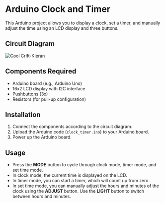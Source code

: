 # Arduino Clock and Timer

This Arduino project allows you to display a clock, set a timer, and manually adjust the time using an LCD display and three buttons.

## Circuit Diagram

![Cool Crift-Kieran](https://github.com/AlpAyyildiz02/Digital-Clock-/assets/161128249/0b82386c-a46f-4aa1-9a1c-01a401946a7f)


## Components Required

- Arduino board (e.g., Arduino Uno)
- 16x2 LCD display with I2C interface
- Pushbuttons (3x)
- Resistors (for pull-up configuration)

## Installation

1. Connect the components according to the circuit diagram.
2. Upload the Arduino code (`clock_timer.ino`) to your Arduino board.
3. Power up the Arduino board.

## Usage

- Press the **MODE** button to cycle through clock mode, timer mode, and set time mode.
- In clock mode, the current time is displayed on the LCD.
- In timer mode, you can start a timer, which will count up from zero.
- In set time mode, you can manually adjust the hours and minutes of the clock using the **ADJUST** button. Use the **LIGHT** button to switch between hours and minutes.
